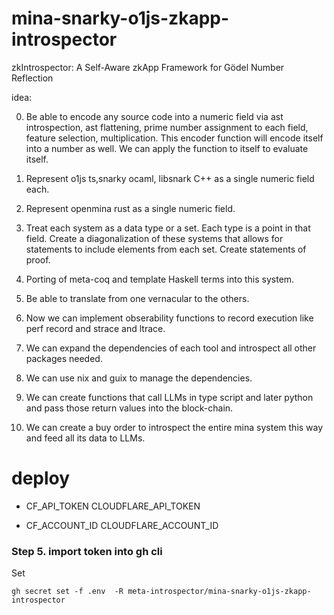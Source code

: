 # mina-snarky-o1js-zkapp-introspector

zkIntrospector: A Self-Aware zkApp Framework for Gödel Number Reflection


idea:

0. Be able to encode any source code into a numeric field via
ast introspection, ast flattening, prime number assignment to each field, 
feature selection, multiplication. 
This encoder function will encode itself into a number as well.
We can apply the function to itself to evaluate itself.

1. Represent o1js ts,snarky ocaml, libsnark C++ as a single numeric field each.
2. Represent openmina rust as a single numeric field.

3. Treat each system as a data type or a set. Each type is a point in that field. 
Create a diagonalization of these systems that allows for statements to include elements from each set.
Create statements of proof. 
4. Porting of meta-coq and template Haskell terms into this system.
5. Be able to translate from one vernacular to the others.
6. Now we can implement obserability functions to record execution like perf record and strace and ltrace.
7. We can expand the dependencies of each tool and introspect all other packages needed.
8. We can use nix and guix to manage the dependencies.
9. We can create functions that call LLMs in type script and later python and pass those return values into the block-chain.
10. We can create a buy order to introspect the entire mina system this way and feed all its data to LLMs.



# deploy

* CF_API_TOKEN 
CLOUDFLARE_API_TOKEN

* CF_ACCOUNT_ID 
CLOUDFLARE_ACCOUNT_ID




### Step 5. import token into gh cli
Set
```
gh secret set -f .env  -R meta-introspector/mina-snarky-o1js-zkapp-introspector

```
